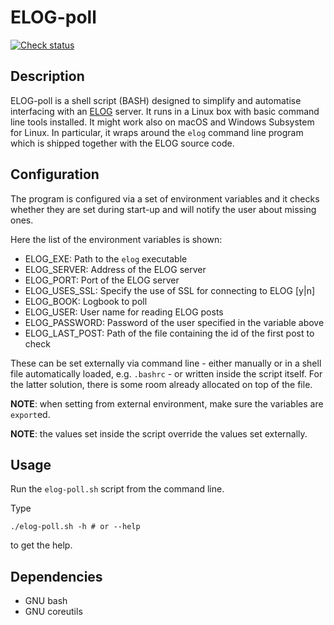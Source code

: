 # ELOG-poll
[![Check status](https://travis-ci.org/centrofermi/elog-poll.svg?branch=master)](https://travis-ci.org/centrofermi/elog-poll)

## Description
ELOG-poll is a shell script (BASH) designed to simplify and automatise
interfacing with an [ELOG](https://midas.psi.ch/elog/) server.
It runs in a Linux box with basic command line tools installed.
It might work also on macOS and Windows Subsystem for Linux.
In particular, it wraps around the `elog` command line program which is
shipped together with the ELOG source code.

## Configuration
The program is configured via a set of environment variables and it checks
whether they are set during start-up and will notify the user about
missing ones.

Here the list of the environment variables is shown:
* ELOG\_EXE:        Path to the `elog` executable
* ELOG\_SERVER:     Address of the ELOG server
* ELOG\_PORT:       Port of the ELOG server
* ELOG\_USES\_SSL:  Specify the use of SSL for connecting to ELOG [y|n]
* ELOG\_BOOK:       Logbook to poll
* ELOG\_USER:       User name for reading ELOG posts
* ELOG\_PASSWORD:   Password of the user specified in the variable above
* ELOG\_LAST\_POST: Path of the file containing the id of the first post to check

These can be set externally via command line - either manually or in a
shell file automatically loaded, e.g. `.bashrc` - or written inside the
script itself. For the latter solution, there is some room already
allocated on top of the file.

**NOTE**: when setting from external environment, make sure the variables
are `export`ed.

**NOTE**: the values set inside the script override the values set
externally.

## Usage
Run the `elog-poll.sh` script from the command line.

Type
```shell
./elog-poll.sh -h # or --help
```
to get the help.

## Dependencies
* GNU bash
* GNU coreutils

